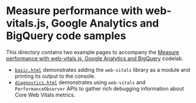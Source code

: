 # Measure performance with web-vitals.js, Google Analytics and BigQuery code samples

This directory contains two example pages to accompany the [Measure performance with web-vitals.js, Google Analytics and BigQuery](https://codelabs.developers.google.com/codelabs/web-vitals-google-analytics-biqquery) codelab.

* [`basic.html`](basic.html) demonstrates adding the `web-vitals` library as a module and printing its output to the console.
* [`diagnostics.html`](diagnostics.html) demonstrates using `web-vitals` and `PerformanceObserver` APIs to gather rich debugging information about Core Web Vitals metrics.
